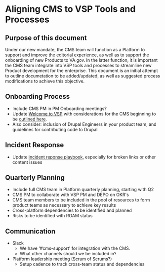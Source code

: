 # Aligning CMS to VSP Tools and Processes

## Purpose of this document   
Under our new mandate, the CMS team will function as a Platform to support and improve the editorial experience, as well as to support the onboarding of new Products to VA.gov. In the latter function, it is important the CMS team integrate into VSP tools and processes to streamline new Product development for the enterprise. This document is an initial attempt to outline documetation to be added/updated, as well as suggested process modifications to achieve this objective.

## Onboarding Process
- Include CMS PM in PM Onboarding meetings?
- Update [Welcome to VSP](https://github.com/department-of-veterans-affairs/va.gov-team/blob/master/platform/working-with-vsp/onboarding/Welcome%20to%20VSP.md) with considerations for the CMS beginning to be [outlined here](https://github.com/department-of-veterans-affairs/va.gov-team/blob/master/platform/cms/working-with-cms-team.md).
- Also consider: inclusion of Drupal Engineers in your product team, and guidelines for contributing code to Drupal

## Incident Response
- Update [incident reponse playbook](https://github.com/department-of-veterans-affairs/devops/blob/master/docs/Incident%20Response%20Playbook.md), especially for broken links or other content issues

## Quarterly Planning
- Include full CMS team in Platform quarterly planning, starting with Q2
- CMS PM to collaborate with VSP PM and DEPO on OKR's
- CMS team members to be included in the pool of resources to form product teams as necessary to achieve key results
- Cross-platform dependencies to be identified and planned
- Risks to be identified with ROAM status

## Communication
- Slack
  - We have '#cms-support' for integration with the CMS.
  - What other channels should we be included in? 
- Platform leadership meeting (Scrum of Scrums?)
  - Setup cadence to track cross-team status and dependencies
